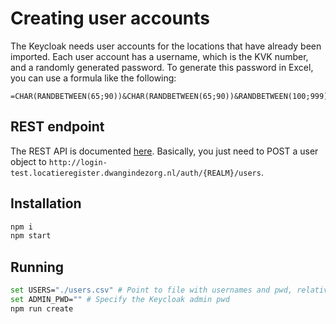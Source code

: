 # Creating user accounts

The Keycloak needs user accounts for the locations that have already been imported. Each user account has a username, which is the KVK number, and a randomly generated password. To generate this password in Excel, you can use a formula like the following:

```console
=CHAR(RANDBETWEEN(65;90))&CHAR(RANDBETWEEN(65;90))&RANDBETWEEN(100;999)&CHAR(RANDBETWEEN(65;90))
```

## REST endpoint

The REST API is documented [here](https://www.keycloak.org/docs-api/7.0/rest-api/index.html#_users_resource).
Basically, you just need to POST a user object to `http://login-test.locatieregister.dwangindezorg.nl/auth/{REALM}/users`.

## Installation

```bash
npm i
npm start
```

## Running

```bash
set USERS="./users.csv" # Point to file with usernames and pwd, relative to current working direcotry
set ADMIN_PWD="" # Specify the Keycloak admin pwd
npm run create
```
